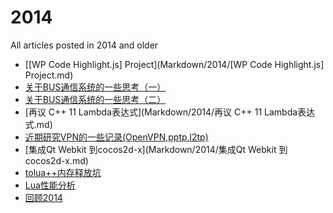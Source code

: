 # 2014

All articles posted in 2014 and older

* [\[WP Code Highlight.js\] Project](Markdown/2014/[WP Code Highlight.js] Project.md)
* [关于BUS通信系统的一些思考（一）](Markdown/2014/关于BUS通信系统的一些思考（一）.md)
* [关于BUS通信系统的一些思考（二）](Markdown/2014/关于BUS通信系统的一些思考（二）.md)
* [再议 C++ 11 Lambda表达式](Markdown/2014/再议 C++ 11 Lambda表达式.md)
* [近期研究VPN的一些记录(OpenVPN,pptp,l2tp)](Markdown/2014/近期研究VPN的一些记录\(OpenVPN,pptp,l2tp\).md")
* [集成Qt Webkit 到cocos2d-x](Markdown/2014/集成Qt Webkit 到cocos2d-x.md)
* [tolua++内存释放坑](Markdown/2014/tolua++内存释放坑.md)
* [Lua性能分析](Markdown/2014/Lua性能分析.md)
* [回顾2014](Markdown/2014/回顾2014.md)